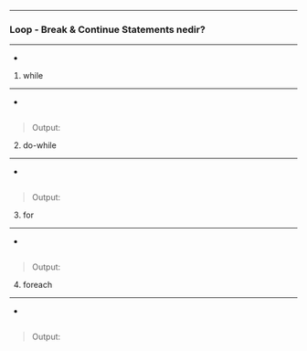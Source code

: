 ***
### Loop - Break & Continue Statements nedir?
***
+

1. while
----
+
~~~~~~~
~~~~~~~
> Output:

2. do-while
----
+
~~~~~~~
~~~~~~~
> Output:

3. for
----
+
~~~~~~~
~~~~~~~
> Output:

4. foreach
----
+
~~~~~~~
~~~~~~~
> Output:
